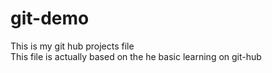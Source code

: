 # git-demo
This is my git hub projects file <br>
This file is actually based on the he basic learning on git-hub
